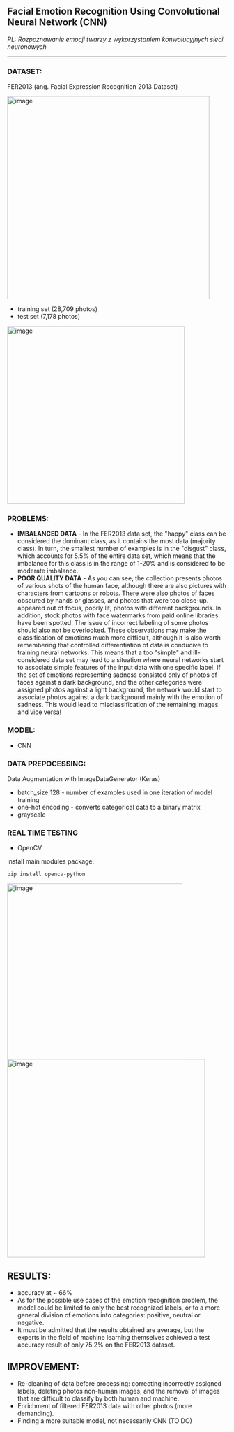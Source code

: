 ## Facial Emotion Recognition Using Convolutional Neural Network (CNN)
*PL: Rozpoznawanie emocji twarzy z wykorzystaniem konwolucyjnych sieci neuronowych*
***
### DATASET:
FER2013 (ang. Facial Expression Recognition 2013 Dataset)

<img width="464" alt="image" src="https://user-images.githubusercontent.com/38349049/227540307-67c5c037-1a5d-4618-afe9-e1ec12784669.png">

- training set (28,709 photos)
- test set (7,178 photos)

<img width="407" alt="image" src="https://user-images.githubusercontent.com/38349049/227540866-19c24f9c-3611-431f-b834-fe9e0501c1a7.png">

### PROBLEMS:
- **IMBALANCED DATA** - In the FER2013 data set, the "happy" class can be considered the dominant class, as it contains the most data (majority class).
In turn, the smallest number of examples is in the "disgust" class, which accounts for 5.5% of the entire data set, which means
that the imbalance for this class is in the range of 1-20% and is considered to be moderate imbalance.
- **POOR QUALITY DATA** - As you can see, the collection presents photos of various shots of the human face, although there are also pictures with characters from
cartoons or robots.
There were also photos of faces obscured by hands or glasses, and photos that were too close-up.
appeared
out of focus, poorly lit, photos with different backgrounds.
In addition, stock photos with face watermarks from paid online libraries have been spotted.
The issue of incorrect labeling of some photos should also not be overlooked.
These observations may make the classification of emotions much more difficult, although it is also worth remembering that controlled differentiation of data is conducive to training neural networks.
This means that a too "simple" and ill-considered data set may lead to a situation where neural networks start to associate simple features of the input data with one specific label.
If the set of emotions representing sadness consisted only of photos of faces against a dark background, and the other categories were assigned photos against a light background, 
the network would start to associate photos against a dark background mainly with the emotion of sadness.
This would lead to misclassification of the remaining images and vice versa!

### MODEL:
- CNN

### DATA PREPOCESSING:
Data Augmentation with ImageDataGenerator (Keras)
- batch_size 128 - number of examples used in one iteration of model training
- one-hot encoding - converts categorical data to a binary matrix
- grayscale

### REAL TIME TESTING
- OpenCV

install main modules package: 
```
pip install opencv-python
```
<img width="402" alt="image" src="https://user-images.githubusercontent.com/38349049/227548325-5fcabd4e-4ce9-449a-9a14-e6c6eab3b68d.png">

<img width="454" alt="image" src="https://user-images.githubusercontent.com/38349049/227548310-33d9bdbf-f1d1-48fc-a093-8ae56ec96fac.png">


## RESULTS:
- accuracy at ~ 66%
- As for the possible use cases of the emotion recognition problem, the model could be limited to only the best recognized labels, 
or to a more general division of emotions into categories: positive, neutral or negative.
- It must be admitted that the results obtained are average, but the experts in the field of machine learning themselves achieved a test accuracy result of only 75.2% on the FER2013 dataset.

## IMPROVEMENT: 
- Re-cleaning of data before processing: correcting incorrectly assigned labels, deleting photos
non-human images, and the removal of images that are difficult to classify by both human and machine.
- Enrichment of filtered FER2013 data with other photos (more demanding).
- Finding a more suitable model, not necessarily CNN (TO DO)
